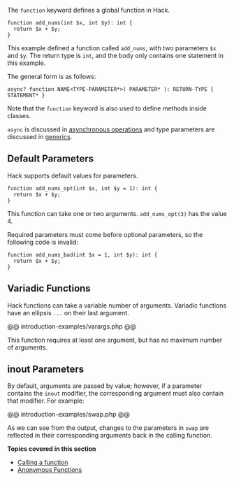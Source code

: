 The `function` keyword defines a global function in Hack.

```Hack
function add_nums(int $x, int $y): int {
  return $x + $y;
}
```

This example defined a function called `add_nums`, with two parameters
`$x` and `$y`. The return type is `int`, and the body only contains
one statement in this example.

The general form is as follows:

```
async? function NAME<TYPE-PARAMETER*>( PARAMETER* ): RETURN-TYPE { STATEMENT* }
```

Note that the `function` keyword is also used to define methods inside
classes.

`async` is discussed in [asynchronous
operations](../asynchronous-operations/introduction.md) and type
parameters are discussed in [generics](../generics/introduction.md).

## Default Parameters

Hack supports default values for parameters.

```Hack
function add_nums_opt(int $x, int $y = 1): int {
  return $x + $y;
}
```

This function can take one or two arguments. `add_nums_opt(3)` has the
value 4.

Required parameters must come before optional parameters, so the
following code is invalid:

```Hack
function add_nums_bad(int $x = 1, int $y): int {
  return $x + $y;
}
```

## Variadic Functions

Hack functions can take a variable number of arguments. Variadic
functions have an ellipsis `...` on their last argument.

@@ introduction-examples/varargs.php @@

This function requires at least one argument, but has no maximum
number of arguments.

## inout Parameters

By default, arguments are passed by value; however, if a parameter contains the `inout` modifier, the corresponding argument must also
contain that modifier. For example:

@@ introduction-examples/swap.php @@

As we can see from the output, changes to the parameters in `swap` are reflected in their corresponding arguments back in the calling function.

**Topics covered in this section**

* [Calling a function](calling-a-function.md)
* [Anonymous Functions](anonymous-functions.md)
